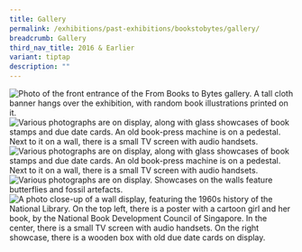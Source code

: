 ```yaml
---
title: Gallery
permalink: /exhibitions/past-exhibitions/bookstobytes/gallery/
breadcrumb: Gallery
third_nav_title: 2016 & Earlier
variant: tiptap
description: ""
---
```

<img srcset="/images/event-images/frombooks/from-books-to-bytes_gallery_1_400w.jpg 400w, /images/event-images/frombooks/from-books-to-bytes_gallery_1_1000w.jpg 1000w" sizes="(max-width: 500px) 40vw, 100vw" height="665" width="1000" src="/images/event-images/frombooks/from-books-to-bytes_gallery_1_400w.jpg" alt="Photo of the front entrance of the From Books to Bytes gallery. A tall cloth banner hangs over the exhibition, with random book illustrations printed on it.">

<img srcset="/images/event-images/frombooks/from-books-to-bytes_gallery_2_400w.jpg 400w, /images/event-images/frombooks/from-books-to-bytes_gallery_2_1000w.jpg 1000w" sizes="(max-width: 500px) 40vw, 100vw" height="544" width="1000" src="/images/event-images/frombooks/from-books-to-bytes_gallery_2_400w.jpg" alt="Various photographs are on display, along with glass showcases of book stamps and due date cards. An old book-press machine is on a pedestal. Next to it on a wall, there is a small TV screen with audio handsets.">

<img srcset="/images/event-images/frombooks/from-books-to-bytes_gallery_3_400w.jpg 400w, /images/event-images/frombooks/from-books-to-bytes_gallery_3_1000w.jpg 1000w" sizes="(max-width: 500px) 40vw, 100vw" height="750" width="1000" src="/images/event-images/frombooks/from-books-to-bytes_gallery_3_400w.jpg" alt="Various photographs are on display, along with glass showcases of book stamps and due date cards. An old book-press machine is on a pedestal. Next to it on a wall, there is a small TV screen with audio handsets.">

<img srcset="/images/event-images/frombooks/from-books-to-bytes_gallery_4_400w.jpg 400w, /images/event-images/frombooks/from-books-to-bytes_gallery_4_1000w.jpg 1000w" sizes="(max-width: 500px) 40vw, 100vw" height="750" width="1000" src="/images/event-images/frombooks/from-books-to-bytes_gallery_4_400w.jpg" alt="Various photographs are on display. Showcases on the walls feature butterflies and fossil artefacts.">

<img srcset="/images/event-images/frombooks/from-books-to-bytes_gallery_5_400w.jpg 400w, /images/event-images/frombooks/from-books-to-bytes_gallery_5_1000w.jpg 1000w" sizes="(max-width: 500px) 40vw, 100vw" height="928" width="1000" src="/images/event-images/frombooks/from-books-to-bytes_gallery_5_400w.jpg" alt="A photo close-up of a wall display, featuring the 1960s history of the National Library. On the top left, there is a poster with a cartoon girl and her book, by the National Book Development Council of Singapore. In the center, there is a small TV screen with audio handsets. On the right showcase, there is a wooden box with old due date cards on display.">